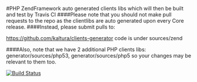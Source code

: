 #PHP ZendFramework auto generated clients libs which will then be built and test by Travis CI
####Please note that you should not make pull requests to the repo as the clientlibs are auto generated upon every Core release.
####Instead, please submit pulls to:

https://github.com/kaltura/clients-generator
code is under sources/zend

####Also, note that we have 2 additional PHP clients libs: generator/sources/php53, generator/sources/php5 so your changes may be relevant to them too.

[![Build Status](https://travis-ci.org/kaltura/KalturaGeneratedAPIClientsZF.svg?branch=master)](https://travis-ci.org/kaltura/KalturaGeneratedAPIClientsPHP)

